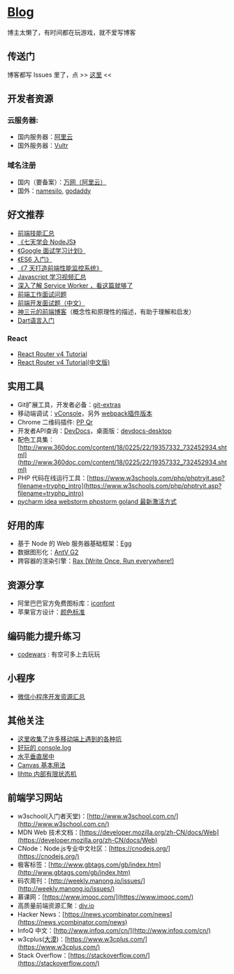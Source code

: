 # [Blog](https://github.com/diamont1001/blog/issues)

博主太懒了，有时间都在玩游戏，就不爱写博客

## 传送门

博客都写 Issues 里了，点 >> [这里](https://github.com/diamont1001/blog/issues) <<

## 开发者资源

### 云服务器: 

- 国内服务器：[阿里云](https://promotion.aliyun.com/ntms/yunparter/invite.html?userCode=hotrg136)
- 国外服务器：[Vultr](https://www.vultr.com/?ref=8754775)

### 域名注册

- 国内（要备案）：[万网（阿里云）](https://wanwang.aliyun.com/?userCode=hotrg136)
- 国外：[namesilo](https://www.namesilo.com/), [godaddy](https://www.godaddy.com/)

## 好文推荐

- [前端技能汇总](https://github.com/JacksonTian/fks) 
- [《七天学会 NodeJS》](http://nqdeng.github.io/7-days-nodejs/?spm=0.0.0.0.VR6sDD)
- [《Google 面试学习计划》](https://github.com/jwasham/coding-interview-university)
- [《ES6 入门》](https://github.com/ruanyf/es6tutorial)
- [《7 天打造前端性能监控系统》](http://fex.baidu.com/blog/2014/05/build-performance-monitor-in-7-days/)
- [Javascript 学习视频汇总](https://github.com/AllThingsSmitty/must-watch-javascript)
- [深入了解 Service Worker ，看这篇就够了](https://zhuanlan.zhihu.com/p/27264234)
- [前端工作面试问题](https://github.com/h5bp/Front-end-Developer-Interview-Questions) 
- [前端开发面试题（中文）](https://github.com/markyun/My-blog/tree/master/Front-end-Developer-Questions/Question) 
- [神三元的前端博客](http://47.98.159.95/my_blog/nav/)（概念性和原理性的描述，有助于理解和启发）
- [Dart语言入门](https://www.dartcn.com/guides/language/language-tour)

### React

- [React Router v4 Tutorial](https://medium.com/@pshrmn/a-simple-react-router-v4-tutorial-7f23ff27adf)
- [React Router v4 Tutorial(中文版)](https://segmentfault.com/a/1190000010174260)


## 实用工具

- Git扩展工具，开发者必备：[git-extras](https://github.com/tj/git-extras)
- 移动端调试：[vConsole](https://github.com/WechatFE/vConsole)，另外 [webpack插件版本](https://github.com/diamont1001/vconsole-webpack-plugin)
- Chrome 二维码插件: [PP Qr](https://chrome.google.com/webstore/detail/jr-qr/efgpdlpahaaoimppgenfinecaaiebeai)
- 开发者API查询：[DevDocs](https://github.com/freeCodeCamp/devdocs/)，桌面版：[devdocs-desktop](https://github.com/egoist/devdocs-desktop)
- 配色工具集：[http://www.360doc.com/content/18/0225/22/19357332_732452934.shtml](http://www.360doc.com/content/18/0225/22/19357332_732452934.shtml)
- PHP 代码在线运行工具：[https://www.w3schools.com/php/phptryit.asp?filename=tryphp_intro](https://www.w3schools.com/php/phptryit.asp?filename=tryphp_intro)
- [pycharm idea webstorm phpstorm goland 最新激活方式](https://mp.weixin.qq.com/s/QdB4xb8KypjkoRo8Nv3NVA)


## 好用的库

- 基于 Node 的 Web 服务器基础框架：[Egg](https://eggjs.org/zh-cn/)
- 数据图形化：[AntV G2](https://github.com/antvis/g2)
- 跨容器的渲染引擎：[Rax (Write Once, Run everywhere!)](https://alibaba.github.io/rax/)


## 资源分享

- 阿里巴巴官方免费图标库：[iconfont](https://www.iconfont.cn/)
- 苹果官方设计：[颜色标准](https://developer.apple.com/design/human-interface-guidelines/ios/visual-design/color/)


## 编码能力提升练习

- [codewars](http://www.codewars.com/dashboard) : 有空可多上去玩玩


## 小程序
- [微信小程序开发资源汇总](https://github.com/justjavac/awesome-wechat-weapp)


## 其他关注

- [这里收集了许多移动端上遇到的各种坑](https://github.com/RubyLouvre/mobileHack)
- [好玩的 console.log](https://github.com/diamont1001/funny-console)
- [水平垂直居中](https://github.com/yanhaijing/vertical-center)
- [Canvas 基本用法](https://github.com/diamont1001/blog/issues/14)
- [llhttp 内部有限状态机 ](https://indutny.github.io/jsconfeu-2019/reveal.js/images/graph.svg)


## 前端学习网站

- w3school(入门者天堂)：[http://www.w3school.com.cn/](http://www.w3school.com.cn/)
- MDN Web 技术文档：[https://developer.mozilla.org/zh-CN/docs/Web](https://developer.mozilla.org/zh-CN/docs/Web)
- CNode：Node.js专业中文社区：[https://cnodejs.org/](https://cnodejs.org/)
- 极客标签：[http://www.gbtags.com/gb/index.htm](http://www.gbtags.com/gb/index.htm)
- 码农周刊：[http://weekly.manong.io/issues/](http://weekly.manong.io/issues/)
- 慕课网：[https://www.imooc.com/](https://www.imooc.com/)
- 高质量前端资源汇聚：[div.io](http://div.io/#/welcome)
- Hacker News：[https://news.ycombinator.com/news](https://news.ycombinator.com/news)
- InfoQ 中文：[http://www.infoq.com/cn/](http://www.infoq.com/cn/)
- w3cplus([大漠](https://github.com/airen))：[https://www.w3cplus.com/](https://www.w3cplus.com/)
- Stack Overflow：[https://stackoverflow.com/](https://stackoverflow.com/)
